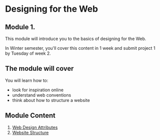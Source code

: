 # Designing for the Web 

## Module 1. 

This module will introduce you to the basics of designing for the Web.

In Winter semester, you'll cover this content in 1 week and submit project 1 by Tuesday of week 2.

## The module will cover

You will learn how to:

-   look for inspiration online
-	understand web conventions
-	think about how to structure a website

## Module Content

1. [Web Design Attributes](design-1.md)
1. [Website Structure](design-2.md)
